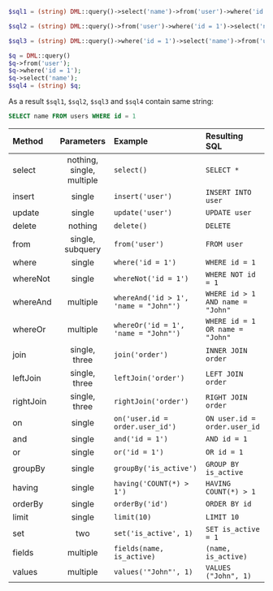 ```php
$sql1 = (string) DML::query()->select('name')->from('user')->where('id = 1');

$sql2 = (string) DML::query()->from('user')->where('id = 1')->select('name');

$sql3 = (string) DML::query()->where('id = 1')->select('name')->from('user');

$q = DML::query()
$q->from('user');
$q->where('id = 1');
$q->select('name');
$sql4 = (string) $q;
```

As a result `$sql1`, `$sql2`, `$sql3` and `$sql4` contain same string:

```SQL
SELECT name FROM users WHERE id = 1
```

**Method** | **Parameters** | **Example** | **Resulting SQL**
:--- | :---: | :--- | :---
select | nothing, single, multiple | `select()` | `SELECT *`
insert | single | `insert('user')` | `INSERT INTO user`
update | single | `update('user')` | `UPDATE user`
delete | nothing | `delete()` | `DELETE`
from | single, subquery | `from('user')` | `FROM user`
where | single | `where('id = 1')` | `WHERE id = 1`
whereNot | single | `whereNot('id = 1')` | `WHERE NOT id = 1`
whereAnd | multiple | `whereAnd('id > 1', 'name = "John"')` | `WHERE id > 1 AND name = "John"`
whereOr | multiple | `whereOr('id = 1', 'name = "John"')` | `WHERE id = 1 OR name = "John"`
join | single, three | `join('order')` | `INNER JOIN order`
leftJoin | single, three | `leftJoin('order')` | `LEFT JOIN order`
rightJoin | single, three | `rightJoin('order')` | `RIGHT JOIN order`
on | single | `on('user.id = order.user_id')` | `ON user.id = order.user_id`
and | single | `and('id = 1')` | `AND id = 1`
or | single | `or('id = 1')` | `OR id = 1`
groupBy | single | `groupBy('is_active')` | `GROUP BY is_active`
having | single | `having('COUNT(*) > 1')` | `HAVING COUNT(*) > 1`
orderBy | single | `orderBy('id')` | `ORDER BY id`
limit | single | `limit(10)` | `LIMIT 10`
set | two | `set('is_active', 1)` | `SET is_active = 1`
fields | multiple | `fields(name, is_active)` | `(name, is_active)`
values | multiple | `values('"John"', 1)` | `VALUES ("John", 1)`
